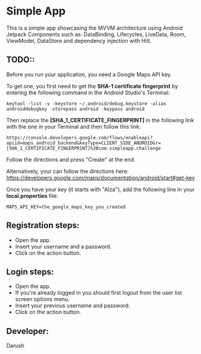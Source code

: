 # Simple App
This is a simple app showcasing the MVVM architecture using Android Jetpack Components such as: DataBinding, Lifecycles, LiveData, Room, ViewModel, DataStore and dependency injection with Hilt.

## TODO::
Before you run your application, you need a Google Maps API key.
    
To get one, you first need to get the **SHA-1 certificate fingerprint** by entering the following command in the Android Studio's Terminal:
    
    keytool -list -v -keystore ~/.android/debug.keystore -alias androiddebugkey -storepass android -keypass android
    
Then replace the **[SHA_1_CERTIFICATE_FINGERPRINT]** in the following link with the one in your Terminal and then follow this link:

    https://console.developers.google.com/flows/enableapi?apiid=maps_android_backend&keyType=CLIENT_SIDE_ANDROID&r=[SHA_1_CERTIFICATE_FINGERPRINT]%3Bcom.simpleapp.challenge

Follow the directions and press "Create" at the end.

Alternatively, your can follow the directions here:
    https://developers.google.com/maps/documentation/android/start#get-key

Once you have your key (it starts with "AIza"), add the following line in your **local.properties** file:

    MAPS_API_KEY=the_google_maps_key_you_created


## Registration steps:
 - Open the app.
 - Insert your username and a password.
 - Click on the action button.

## Login steps:
 - Open the app.
 - If you're already logged in you should first logout from the user list screen options menu.
 - Insert your previous username and password.
 - Click on the action button.

## Developer:
  Darush
